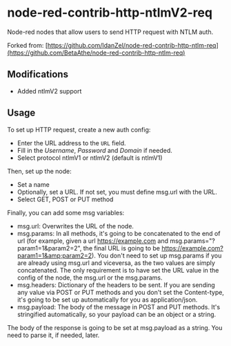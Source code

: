 # node-red-contrib-http-ntlmV2-req
Node-red nodes that allow users to send HTTP request with NTLM auth.

Forked from: [https://github.com/IdanZel/node-red-contrib-http-ntlm-req](https://github.com/BetaAthe/node-red-contrib-http-ntlm-req)

## Modifications
* Added ntlmV2 support


## Usage
To set up HTTP request, create a new auth config:
* Enter the URL address to the `URL` field. 
* Fill in the *Username*, *Password* and *Domain* if needed.
* Select protocol ntlmV1 or ntlmV2 (default is ntlmV1)

Then, set up the node:
* Set a name
* Optionally, set a URL. If not set, you must define msg.url with the URL.
* Select GET, POST or PUT method

Finally, you can add some msg variables:
* msg.url: Overwrites the URL of the node.
* msg.params: In all methods, it's going to be concatenated to the end of url (for example, given a url https://example.com and msg.params="?param1=1&amp;param2=2", the final URL is going to be https://example.com?param1=1&amp;param2=2). You don't need to set up msg.params if you are already using msg.url and viceversa, as the two values are simply concatenated. The only requirement is to have set the URL value in the config of the node, the msg.url or the msg.params.
* msg.headers: Dictionary of the headers to be sent. If you are sending any value via POST or PUT methods and you don't set the Content-type, it's going to be set up automatically for you as application/json.
* msg.payload: The body of the message in POST and PUT methods. It's stringified automatically, so your payload can be an object or a string.

The body of the response is going to be set at msg.payload as a string. You need to parse it, if needed, later.
